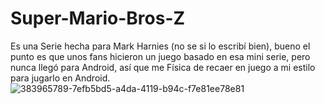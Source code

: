# Super-Mario-Bros-Z
Es una Serie hecha para Mark Harnies (no se si lo escribí bien), bueno el punto es que unos fans hicieron un juego basado en esa mini serie, pero nunca llegó para Android, así que me Física de recaer en juego a mi estilo para jugarlo en Android.
![383965789-7efb5bd5-a4da-4119-b94c-f7e81ee78e81](https://github.com/user-attachments/assets/ebb54629-87a6-4232-bc7d-cea75542f84e)
